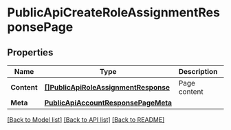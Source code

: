 # PublicApiCreateRoleAssignmentResponsePage

## Properties

Name | Type | Description | Notes
------------ | ------------- | ------------- | -------------
**Content** | [**[]PublicApiRoleAssignmentResponse**](PublicApiRoleAssignmentResponse.md) | Page content |[optional] 
**Meta** | [**PublicApiAccountResponsePageMeta**](PublicApiAccountResponsePageMeta.md) |  |[optional] 

[[Back to Model list]](../README.md#documentation-for-models) [[Back to API list]](../README.md#documentation-for-api-endpoints) [[Back to README]](../README.md)


